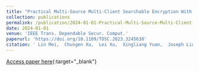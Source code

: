 ```yaml
---
title: "Practical Multi-Source Multi-Client Searchable Encryption With Forward Privacy: Refined Security Notion and New Constructions"
collection: publications
permalink: /publication/2024-01-01-Practical-Multi-Source-Multi-Client-Searchable-Encryption-With-Forward-Privacy-Refined-Security-Notion-and-New-Constructions
date: 2024-01-01
venue: 'IEEE Trans. Dependable Secur. Comput.'
paperurl: 'https://doi.org/10.1109/TDSC.2023.3245638'
citation: ' Lin Mei,  Chungen Xu,  Lei Xu,  Xingliang Yuan,  Joseph Liu, &quot;Practical Multi-Source Multi-Client Searchable Encryption With Forward Privacy: Refined Security Notion and New Constructions.&quot; IEEE Trans. Dependable Secur. Comput., 2024.'
---
```

[Access paper here](https://doi.org/10.1109/TDSC.2023.3245638){:target="_blank"}

